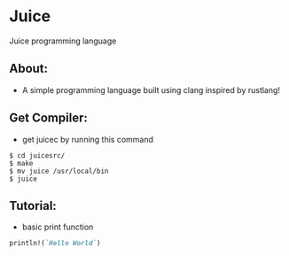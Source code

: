 # Juice
Juice programming language

## About:
- A simple programming language built using clang inspired by rustlang!

## Get Compiler:
- get juicec by running this command
```
$ cd juicesrc/
$ make
$ mv juice /usr/local/bin
$ juice
```

## Tutorial:
- basic print function
```ruby
println!(`Hello World`)
```